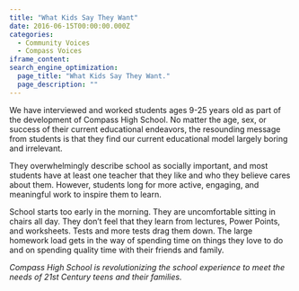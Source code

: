 ```yaml
---
title: "What Kids Say They Want"
date: 2016-06-15T00:00:00.000Z
categories:
  - Community Voices
  - Compass Voices
iframe_content:
search_engine_optimization:
  page_title: "What Kids Say They Want."
  page_description: ""
---
```

We have interviewed and worked students ages 9-25 years old as part of the development of Compass High School.  No matter the age, sex, or success of their current educational endeavors, the resounding message from students is that they find our current educational model largely boring and irrelevant.  

They overwhelmingly describe school as socially important, and most students have at least one teacher that they like and who they believe cares about them.  However, students long for more active, engaging, and meaningful work to inspire them to learn.  

School starts too early in the morning. They are uncomfortable sitting in chairs all day.  They don’t feel that they learn from lectures, Power Points, and worksheets.  Tests and more tests drag them down.  The large homework load gets in the way of spending time on things they love to do and on spending quality time with their friends and family.

*Compass High School is revolutionizing the school experience to meet the needs of 21st Century teens and their families.*
